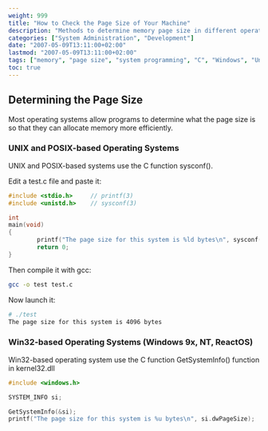 ```yaml
---
weight: 999
title: "How to Check the Page Size of Your Machine"
description: "Methods to determine memory page size in different operating systems for more efficient memory allocation"
categories: ["System Administration", "Development"]
date: "2007-05-09T13:11:00+02:00"
lastmod: "2007-05-09T13:11:00+02:00"
tags: ["memory", "page size", "system programming", "C", "Windows", "Unix"]
toc: true
---
```


## Determining the Page Size

Most operating systems allow programs to determine what the page size is so that they can allocate memory more efficiently.

### UNIX and POSIX-based Operating Systems

UNIX and POSIX-based systems use the C function sysconf().

Edit a test.c file and paste it:

```c
#include <stdio.h>     // printf(3)
#include <unistd.h>    // sysconf(3)

int
main(void)
{
        printf("The page size for this system is %ld bytes\n", sysconf(_SC_PAGESIZE)); //_SC_PAGE_SIZE is OK too.
        return 0;
}
```

Then compile it with gcc:

```bash
gcc -o test test.c
```

Now launch it:

```bash
# ./test
The page size for this system is 4096 bytes
```

### Win32-based Operating Systems (Windows 9x, NT, ReactOS)

Win32-based operating system use the C function GetSystemInfo() function in kernel32.dll

```c
#include <windows.h>

SYSTEM_INFO si;

GetSystemInfo(&si);
printf("The page size for this system is %u bytes\n", si.dwPageSize);
```
